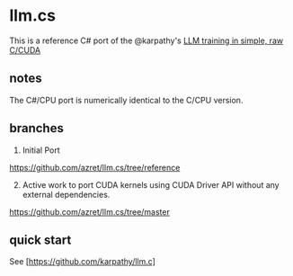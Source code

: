 # llm.cs

This is a reference C# port of the @karpathy's [LLM training in simple, raw C/CUDA](https://github.com/karpathy/llm.c)

## notes

The C#/CPU port is numerically identical to the C/CPU version.

## branches

1. Initial Port

https://github.com/azret/llm.cs/tree/reference

2. Active work to port CUDA kernels using CUDA Driver API without any external dependencies.

https://github.com/azret/llm.cs/tree/master

## quick start

See [https://github.com/karpathy/llm.c]
